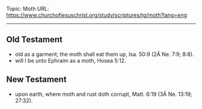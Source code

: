 Topic: Moth
URL: https://www.churchofjesuschrist.org/study/scriptures/tg/moth?lang=eng

---

## Old Testament

- old as a garment; the moth shall eat them up, Isa. 50:9 (2Â Ne. 7:9; 8:8).
- will I be unto Ephraim as a moth, Hosea 5:12.

## New Testament

- upon earth, where moth and rust doth corrupt, Matt. 6:19 (3Â Ne. 13:19; 27:32).

